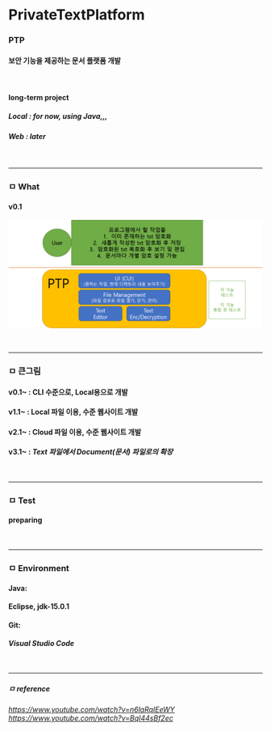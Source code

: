 # PrivateTextPlatform
### PTP
#### 보안 기능을 제공하는 문서 플랫폼 개발 
<br>

#### long-term project
##### Local : *for now, using Java,,,*
##### Web   : *later*
<br>
 
---

### ㅁ What
#### v0.1
![Screenshot](/imgs/v0_title.png)

<br>
    
---

### ㅁ 큰그림
#### v0.1~ : CLI 수준으로, Local용으로 개발
#### v1.1~ : Local 파일 이용, 수준 웹사이트 개발
#### v2.1~ : Cloud 파일 이용, 수준 웹사이트 개발  
#### v3.1~ : *Text 파일에서 Document(문서) 파일로의 확장*

<br>


---

### ㅁ Test
#### preparing  

<br>

---

### ㅁ Environment
#### Java:
#### Eclipse, jdk-15.0.1 
#### Git:
#### *Visual Studio Code*
<br>

---

##### ㅁ reference
*https://www.youtube.com/watch?v=n6laRqIEeWY*  
*https://www.youtube.com/watch?v=BqI44sBf2ec*



